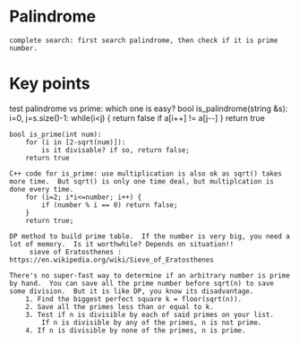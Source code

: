 # Palindrome
    complete search: first search palindrome, then check if it is prime number.

# Key points

test palindrome vs prime: which one is easy? 
    bool is_palindrome(string &s): 
        i=0, j=s.size()-1: 
        while(i<j) { 
            return false if a[i++] != a[j--]
        } 
        return true

    bool is_prime(int num): 
        for (i in [2-sqrt(num)]): 
            is it divisable? if so, return false;
        return true

    C++ code for is_prime: use multiplication is also ok as sqrt() takes more time.  But sqrt() is only one time deal, but multiplcation is done every time.
        for (i=2; i*i<=number; i++) {
            if (number % i == 0) return false;
        }
        return true;

    DP method to build prime table.  If the number is very big, you need a lot of memory.  Is it worthwhile? Depends on situation!! 
         sieve of Eratosthenes : https://en.wikipedia.org/wiki/Sieve_of_Eratosthenes

    There's no super-fast way to determine if an arbitrary number is prime by hand.  You can save all the prime number before sqrt(n) to save some division.  But it is like DP, you know its disadvantage.
        1. Find the biggest perfect square k = floor(sqrt(n)).
        2. Save all the primes less than or equal to k.
        3. Test if n is divisible by each of said primes on your list.
            If n is divisible by any of the primes, n is not prime.
        4. If n is divisible by none of the primes, n is prime.
